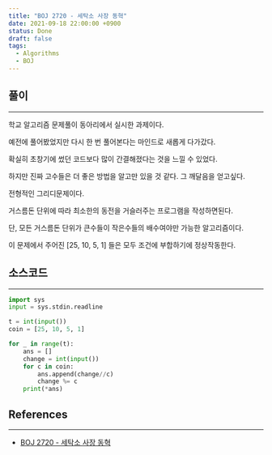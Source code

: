 ```yaml
---
title: "BOJ 2720 - 세탁소 사장 동혁"
date: 2021-09-18 22:00:00 +0900
status: Done
draft: false
tags:
  - Algorithms
  - BOJ
---
```

## 풀이
---
학교 알고리즘 문제풀이 동아리에서 실시한 과제이다.

예전에 풀어봤었지만 다시 한 번 풀어본다는 마인드로 새롭게 다가갔다.

확실히 초창기에 썼던 코드보다 많이 간결해졌다는 것을 느낄 수 있었다.

하지만 진짜 고수들은 더 좋은 방법을 알고만 있을 것 같다. 그 깨달음을 얻고싶다.



전형적인 그리디문제이다.

거스름돈 단위에 따라 최소한의 동전을 거슬러주는 프로그램을 작성하면된다.

단, 모든 거스름돈 단위가 큰수들이 작은수들의 배수여야만 가능한 알고리즘이다.



이 문제에서 주어진 [25, 10, 5, 1] 들은 모두 조건에 부합하기에 정상작동한다.

## 소스코드
---
```python
import sys
input = sys.stdin.readline

t = int(input())
coin = [25, 10, 5, 1]

for _ in range(t):
    ans = []
    change = int(input())
    for c in coin:
        ans.append(change//c)
        change %= c
    print(*ans)
```

## References
---
- [BOJ 2720 - 세탁소 사장 동혁](https://www.acmicpc.net/problem/2720)

